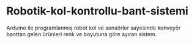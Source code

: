 # Robotik-kol-kontrollu-bant-sistemi
Arduino ile programlanmış robot kol ve sensörler sayesinde konveyör banttan gelen ürünleri renk ve boyutuna göre ayıran sistem.
